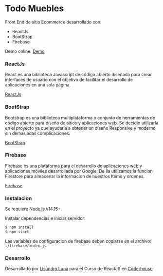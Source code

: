 # Todo Muebles

Front End de sitio Ecommerce desarrollado con:
  - ReactJs
  - BootStrap
  - Firebase

Demo online: [Demo](https://lisandroluna.github.io/todo-muebles/)

### ReactJs

React es una biblioteca Javascript de código abierto diseñada para crear interfaces de usuario con el objetivo de facilitar el desarrollo de aplicaciones en una sola página.

[ReactJs](https://es.reactjs.org/)

### BootStrap

Bootstrap es una biblioteca multiplataforma o conjunto de herramientas de código abierto para diseño de sitios y aplicaciones web. Se decidio utilizarla en el proyecto ya que ayudaria a obtener un diseño Responsive y moderno sin demasiadas complicaciones.

[BootStrap](https://getbootstrap.com/)

### Firebase

Firebase es una plataforma para el desarrollo de aplicaciones web y aplicaciones móviles desarrollada por Google. De lla  utilizamos la funcion Firestore para almacenar la informacion de nuestros Items y ordenes.

[Firebase](https://firebase.google.com/)

### Instalacion

Se requiere [Node.js](https://nodejs.org/) v14.15+.

Instalar dependencias e iniciar servidor:

```sh
$ npm install 
$ npm start
```

Las variables de configuracion de firebase deben copiarse en el archivo:
```./firebase/index.js```

### Desarrollo

Desarrollado por [Lisandro Luna](https://github.com/LisandroLuna) para el Curso de ReactJS en [Coderhouse](https://www.coderhouse.com/)
